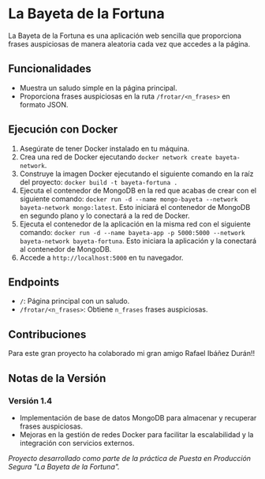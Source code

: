 # La Bayeta de la Fortuna

La Bayeta de la Fortuna es una aplicación web sencilla que proporciona frases auspiciosas de manera aleatoria cada vez que accedes a la página.

## Funcionalidades

- Muestra un saludo simple en la página principal.
- Proporciona frases auspiciosas en la ruta `/frotar/<n_frases>` en formato JSON.

## Ejecución con Docker

1. Asegúrate de tener Docker instalado en tu máquina.
2. Crea una red de Docker ejecutando `docker network create bayeta-network`.
3. Construye la imagen Docker ejecutando el siguiente comando en la raíz del proyecto: `docker build -t bayeta-fortuna .`
4. Ejecuta el contenedor de MongoDB en la red que acabas de crear con el siguiente comando: `docker run -d --name mongo-bayeta --network bayeta-network mongo:latest`. Esto iniciará el contenedor de MongoDB en segundo plano y lo conectará a la red de Docker.
5. Ejecuta el contenedor de la aplicación en la misma red con el siguiente comando: `docker run -d --name bayeta-app -p 5000:5000 --network bayeta-network bayeta-fortuna`. Esto iniciara la aplicación y la conectará al contenedor de MongoDB.
6. Accede a `http://localhost:5000` en tu navegador.


## Endpoints

- `/`: Página principal con un saludo.
- `/frotar/<n_frases>`: Obtiene `n_frases` frases auspiciosas.

## Contribuciones

Para este gran proyecto ha colaborado mi gran amigo Rafael Ibáñez Durán!!

## Notas de la Versión

### Versión 1.4

- Implementación de base de datos MongoDB para almacenar y recuperar frases auspiciosas.
- Mejoras en la gestión de redes Docker para facilitar la escalabilidad y la integración con servicios externos.

*Proyecto desarrollado como parte de la práctica de Puesta en Producción Segura "La Bayeta de la Fortuna".*
